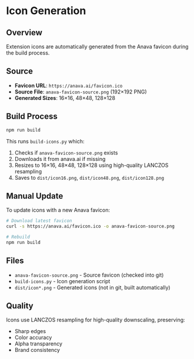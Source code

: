 # Icon Generation

## Overview

Extension icons are automatically generated from the Anava favicon during the build process.

## Source

- **Favicon URL**: `https://anava.ai/favicon.ico`
- **Source File**: `anava-favicon-source.png` (192×192 PNG)
- **Generated Sizes**: 16×16, 48×48, 128×128

## Build Process

```bash
npm run build
```

This runs `build-icons.py` which:
1. Checks if `anava-favicon-source.png` exists
2. Downloads it from anava.ai if missing
3. Resizes to 16×16, 48×48, 128×128 using high-quality LANCZOS resampling
4. Saves to `dist/icon16.png`, `dist/icon48.png`, `dist/icon128.png`

## Manual Update

To update icons with a new Anava favicon:

```bash
# Download latest favicon
curl -s https://anava.ai/favicon.ico -o anava-favicon-source.png

# Rebuild
npm run build
```

## Files

- `anava-favicon-source.png` - Source favicon (checked into git)
- `build-icons.py` - Icon generation script
- `dist/icon*.png` - Generated icons (not in git, built automatically)

## Quality

Icons use LANCZOS resampling for high-quality downscaling, preserving:
- Sharp edges
- Color accuracy
- Alpha transparency
- Brand consistency

